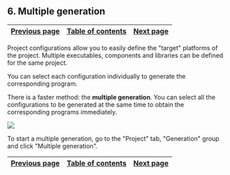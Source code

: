 


## 6. Multiple generation
			



| [Previous page](../Concepts_WD/1410086984.md) | [Table of contents](../Concepts_WD/1410087098.md) | [Next page](../Concepts_WD/1410086986.md) |
| --- | --- | --- |



<a name="NOTE1"></a>
<a name="NOTE1_1"></a>
Project configurations allow you to easily define the "target" platforms of the project. Multiple executables, components and libraries can be defined for the same project.

You can select each configuration individually to generate the corresponding program.

There is a faster method: the **multiple generation**. You can select all the configurations to be generated at the same time to obtain the corresponding programs immediately.


![](https://doc.pcsoft.fr/en-US/images/image.awp?langid=3&name=P2_WD_Generation_multiple%20-%20HC%20N%B0001.gif)


To start a multiple generation, go to the "Project" tab, "Generation" group and click "Multiple generation".

| [Previous page](../Concepts_WD/1410086984.md) | [Table of contents](../Concepts_WD/1410087098.md) | [Next page](../Concepts_WD/1410086986.md) |
| --- | --- | --- |




